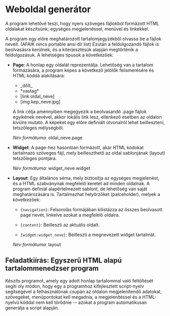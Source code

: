Weboldal generátor
==================
A program lehetővé teszi, hogy nyers szöveges fájlokból formázott HTML oldalakat készítsünk; egységes megjelenéssel, menüvel és linkekkel.

A program egy előre meghatározott tartalomjegyzékből olvassa be a fájlok neveit. (AFAIK nincs portable ansi dir list)
Ezután a feldolgozandó fájlok is beolvasásra kerülnek, és a kiterjesztésük alapján megtörténik a feldolgozásuk.
A lehetséges típusok a következőek:

 * __Page__:
A honlap egy oldalát reprezentálja. Lehetőség van a tartalom formázására, a program képes a következő jelölők felismerésére és HTML kóddá alakítására:
        
    * \_dőlt_
    * \*vastag*
    * [link:oldal_neve]
    * [img:kep_neve.jpg]
    
    A link célja amennyiben megegyezik a beolvasandó .page fájlok egyikének nevével, akkor lokális link lesz, ellenkező esetben az oldalon kívülre mutató. A képeket egy előre definiált útvonalról lehet beilleszteni, tetszőleges mélységből.

    _Név formátuma:_ oldal_neve.page
        
 * __Widget__:
A page-hez hasonlóan formázott, akár HTML kódokat tartalmazó szöveges fájl, mely beilleszthető az oldal sablonjának (layout) tetszőleges pontjára.

    _Név formátuma:_ widget_neve.widget
        
 * __Layout__:
    Egy általános séma, mely biztosítja az egységes megjelenést, és a HTML szabványnak megfelelő keretet ad minden oldalnak. A program definiál alapértelmezett sablont, de lehetőség van saját meghatározására is. Tartalmazhat helyörzőket (palceholder), melyek a következőek:
    
    * `{navigation}`:
    Felsorolás formájában kilistázza az összes beolvasott page nevét, linkelve azokat a megfelelő oldalra.
    
    * `{content}`:
    Beilleszti az aktuális oldalt.
    
    * `{widget:widget_neve}`:
    Beilleszti a megnevezett widget tartalmát.
    
    _Név formátuma:_ layout
    
Feladatkiírás: Egyszerű HTML alapú tartalommenedzser program
---------------------------------------------

Készíts programot, amely egy adott honlap tartalommal való feltöltését segíti oly módon, hogy
egy a programhoz kifejlesztett script-nyelv segítségével a felhasználónak csupán az oldalon megjelenítendő
adatokat, szövegeket, menüpontokat kell megadnia, a megjelenítéssel és a HTML-nyelvű kóddal nem kell
törődnie -- azokat a program automatikusan generálja a script alapján.
